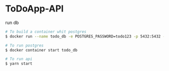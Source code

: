 # ToDoApp-API

run db

```bash
# To build a container whit postgres
$ docker run --name todo_db -e POSTGRES_PASSWORD=todo123 -p 5432:5432 -d postgres

# To run postgres
$ docker container start todo_db

# To run api
$ yarn start
```
